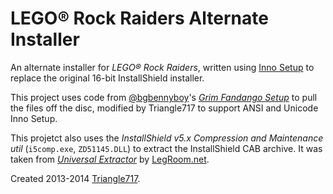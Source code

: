 # LEGO:registered: Rock Raiders Alternate Installer #

An alternate installer for _LEGO® Rock Raiders_, written using [Inno Setup](http://www.jrsoftware.org/isinfo.php) 
to replace the original 16-bit InstallShield installer.

This project uses code from [@bgbennyboy](https://github.com/bgbennyboy)'s [*Grim Fandango Setup*](https://github.com/bgbennyboy/Grim-Fandango-Setup-and-Launcher)
to pull the files off the disc, modified by Triangle717 to support ANSI and Unicode Inno Setup.

This projetct also uses the *InstallShield v5.x Compression and Maintenance util* (`i5comp.exe`, `ZD51145.DLL`) to extract
the InstallShield CAB archive. It was taken from [*Universal Extractor*](legroom.net/software/uniextract) by [LegRoom.net](http://legroom.net).

Created 2013-2014 [Triangle717](http://Triangle717.WordPress.com).
